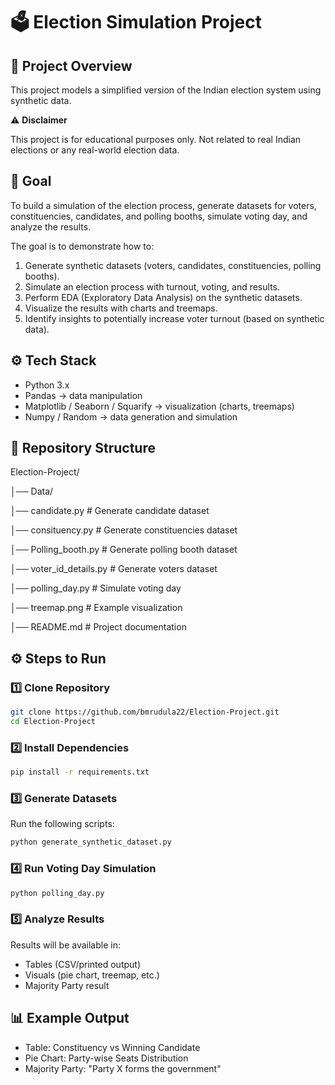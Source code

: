 # 🗳️ Election Simulation Project

## 📌 Project Overview

This project models a simplified version of the Indian election system using synthetic data.

⚠️ **Disclaimer**

This project is for educational purposes only.
Not related to real Indian elections or any real-world election data.

## 🎯 Goal

To build a simulation of the election process, generate datasets for voters, constituencies, candidates, and polling booths, simulate voting day, and analyze the results.

The goal is to demonstrate how to:

1) Generate synthetic datasets (voters, candidates, constituencies, polling booths).
2) Simulate an election process with turnout, voting, and results.
3) Perform EDA (Exploratory Data Analysis) on the synthetic datasets.
4) Visualize the results with charts and treemaps.
5) Identify insights to potentially increase voter turnout (based on synthetic data).

## ⚙️ Tech Stack

* Python 3.x
* Pandas → data manipulation
* Matplotlib / Seaborn / Squarify → visualization (charts, treemaps)
* Numpy / Random → data generation and simulation

## 📂 Repository Structure

Election-Project/

│── Data/

│── candidate.py           # Generate candidate dataset

│── consituency.py         # Generate constituencies dataset

│── Polling_booth.py       # Generate polling booth dataset

│── voter_id_details.py    # Generate voters dataset

│── polling_day.py         # Simulate voting day

│── treemap.png            # Example visualization

│── README.md              # Project documentation

## ⚙️ Steps to Run

### 1️⃣ Clone Repository

```bash
git clone https://github.com/bmrudula22/Election-Project.git
cd Election-Project
```

### 2️⃣ Install Dependencies

```bash
pip install -r requirements.txt
```

### 3️⃣ Generate Datasets

Run the following scripts:

```bash
python generate_synthetic_dataset.py
```

### 4️⃣ Run Voting Day Simulation

```bash
python polling_day.py
```

### 5️⃣ Analyze Results

Results will be available in:

* Tables (CSV/printed output)
* Visuals (pie chart, treemap, etc.)
* Majority Party result

## 📊 Example Output

* Table: Constituency vs Winning Candidate
* Pie Chart: Party-wise Seats Distribution
* Majority Party: "Party X forms the government"
